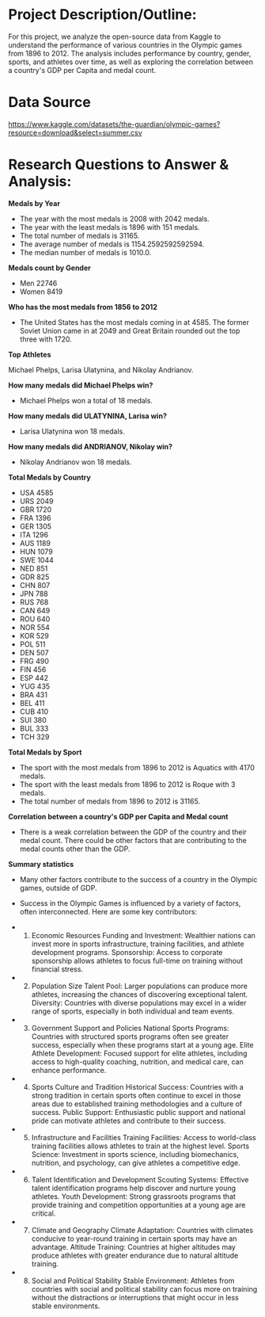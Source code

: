 # Project Description/Outline: 
For this project, we analyze the open-source data from Kaggle to understand the performance of various countries in the Olympic games from 1896 to 2012. The analysis includes performance by country, gender, sports, and athletes over time, as well as exploring the correlation between a country's GDP per Capita and medal count.

# Data Source
https://www.kaggle.com/datasets/the-guardian/olympic-games?resource=download&select=summer.csv

# Research Questions to Answer & Analysis: 

**Medals by Year** 

* The year with the most medals is 2008 with 2042 medals.
* The year with the least medals is 1896 with 151 medals.
* The total number of medals is 31165.
* The average number of medals is 1154.2592592592594.
* The median number of medals is 1010.0.

**Medals count by Gender**
  
* Men      22746
* Women     8419
  
**Who has the most medals from 1856 to 2012** 

* The United States has the most medals coming in at 4585. The former Soviet Union came in at 2049 and Great Britain rounded out the top three with 1720.

**Top Athletes**

Michael Phelps, Larisa Ulatynina, and Nikolay Andrianov.

**How many medals did Michael Phelps win?**

* Michael Phelps won a total of 18 medals.


**How many medals did ULATYNINA, Larisa win?**

* Larisa Ulatynina won 18 medals.

**How many medals did ANDRIANOV, Nikolay win?**

* Nikolay Andrianov won 18 medals.

**Total Medals by Country**

* USA    4585
* URS    2049
* GBR    1720
* FRA    1396
* GER    1305
* ITA    1296
* AUS    1189
* HUN    1079
* SWE    1044
* NED     851
* GDR     825
* CHN     807
* JPN     788
* RUS     768
* CAN     649
* ROU     640
* NOR     554
* KOR     529
* POL     511
* DEN     507
* FRG     490
* FIN     456
* ESP     442
* YUG     435
* BRA     431
* BEL     411
* CUB     410
* SUI     380
* BUL     333
* TCH     329

**Total Medals by Sport**

* The sport with the most medals from 1896 to 2012 is Aquatics with 4170 medals.
* The sport with the least medals from 1896 to 2012 is Roque with 3 medals.
* The total number of medals from 1896 to 2012 is 31165.


**Correlation between a country's GDP per Capita and Medal count**

* There is a weak correlation between the GDP of the country and their medal count. There could be other factors that are contributing to the medal counts other than the GDP.

**Summary statistics**

* Many other factors contribute to the success of a country in the Olympic games, outside of GDP.

* Success in the Olympic Games is influenced by a variety of factors, often interconnected. Here are some key contributors:
* 1. Economic Resources
Funding and Investment: Wealthier nations can invest more in sports infrastructure, training facilities, and athlete development programs.
Sponsorship: Access to corporate sponsorship allows athletes to focus full-time on training without financial stress.
* 2. Population Size
Talent Pool: Larger populations can produce more athletes, increasing the chances of discovering exceptional talent.
Diversity: Countries with diverse populations may excel in a wider range of sports, especially in both individual and team events.
* 3. Government Support and Policies
National Sports Programs: Countries with structured sports programs often see greater success, especially when these programs start at a young age.
Elite Athlete Development: Focused support for elite athletes, including access to high-quality coaching, nutrition, and medical care, can enhance performance.
* 4. Sports Culture and Tradition
Historical Success: Countries with a strong tradition in certain sports often continue to excel in those areas due to established training methodologies and a culture of success.
Public Support: Enthusiastic public support and national pride can motivate athletes and contribute to their success.
* 5. Infrastructure and Facilities
Training Facilities: Access to world-class training facilities allows athletes to train at the highest level.
Sports Science: Investment in sports science, including biomechanics, nutrition, and psychology, can give athletes a competitive edge.
* 6. Talent Identification and Development
Scouting Systems: Effective talent identification programs help discover and nurture young athletes.
Youth Development: Strong grassroots programs that provide training and competition opportunities at a young age are critical.
* 7. Climate and Geography
Climate Adaptation: Countries with climates conducive to year-round training in certain sports may have an advantage.
Altitude Training: Countries at higher altitudes may produce athletes with greater endurance due to natural altitude training.
* 8. Social and Political Stability
Stable Environment: Athletes from countries with social and political stability can focus more on training without the distractions or interruptions that might occur in less stable environments.

